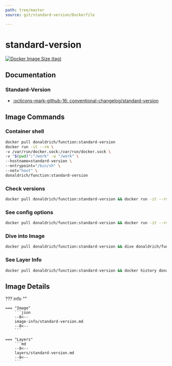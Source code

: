 ```yaml
---
path: tree/master
source: git/standard-version/Dockerfile

---
```


# standard-version

[![Docker Image Size (tag)](https://img.shields.io/docker/image-size/donaldrich/function/standard-version?color=blue&label=donaldrich/function:standard-version&logo=docker&style=flat-square)](https://hub.docker.com/r/donaldrich/function/standard-version)

## Documentation

### Standard-Version

- [:octicons-mark-github-16: conventional-changelog/standard-version](https://github.com/conventional-changelog/standard-version)

## Image Commands

### Container shell

```sh
docker pull donaldrich/function:standard-version
docker run -it --rm \
-v /var/run/docker.sock:/var/run/docker.sock \
-v "$(pwd)":"/work" -w "/work" \
--hostname=standard-version \
--entrypoint="/bin/sh" \
--net="host" \
donaldrich/function:standard-version
```

### Check versions

```sh
docker pull donaldrich/function:standard-version && docker run -it --rm  donaldrich/function:standard-version validate
```

### See config options

```sh
docker pull donaldrich/function:standard-version && docker run -it --rm  donaldrich/function:standard-version help
```

### Dive into Image

```sh
docker pull donaldrich/function:standard-version && dive donaldrich/function:standard-version
```

### See Layer Info

```sh
docker pull donaldrich/function:standard-version && docker history donaldrich/function:standard-version
```

## Image Details

??? info ""

    === "Image"
        ```json
        --8<--
        image-info/standard-version.md
        --8<--
        ```

    === "Layers"
        ```md
        --8<--
        layers/standard-version.md
        --8<--
        ```
